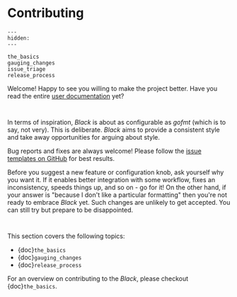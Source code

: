 # Contributing 
 
```{toctree} 
--- 
hidden: 
--- 
 
the_basics 
gauging_changes 
issue_triage 
release_process 
``` 
 
Welcome! Happy to see you willing to make the project better. Have you read the entire 
[user documentation](https://black.readthedocs.io/en/latest/) yet? 
 
```{rubric} Bird's eye view 
 
``` 
 
In terms of inspiration, _Black_ is about as configurable as _gofmt_ (which is to say, 
not very). This is deliberate. _Black_ aims to provide a consistent style and take away 
opportunities for arguing about style. 
 
Bug reports and fixes are always welcome! Please follow the 
[issue templates on GitHub](https://github.com/psf/black/issues/new/choose) for best 
results. 
 
Before you suggest a new feature or configuration knob, ask yourself why you want it. If 
it enables better integration with some workflow, fixes an inconsistency, speeds things 
up, and so on - go for it! On the other hand, if your answer is "because I don't like a 
particular formatting" then you're not ready to embrace _Black_ yet. Such changes are 
unlikely to get accepted. You can still try but prepare to be disappointed. 
 
```{rubric} Contents 
 
``` 
 
This section covers the following topics: 
 
- {doc}`the_basics` 
- {doc}`gauging_changes` 
- {doc}`release_process` 
 
For an overview on contributing to the _Black_, please checkout {doc}`the_basics`. 
                                                                                                                                                                                                                                                                                                